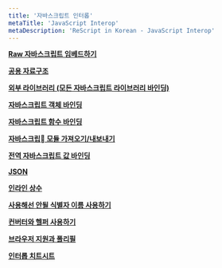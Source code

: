 ```yaml
---
title: '자바스크립트 인터롭'
metaTitle: 'JavaScript Interop'
metaDescription: 'ReScript in Korean - JavaScript Interop'
---
```


**[Raw 자바스크립트 임베드하기](/JavaScript-Interop/01-Embed-Raw-JavaScript)**

**[공용 자료구조](/JavaScript-Interop/02-Shared-Data-Types)**

**[외부 라이브러리 (모든 자바스크립트 라이브러리 바인딩)](/JavaScript-Interop/03-External-Bind-to-Any-JS-Library)**

**[자바스크립트 객체 바인딩](/JavaScript-Interop/04-Bind-to-JS-Object)**

**[자바스크립트 함수 바인딩](/JavaScript-Interop/05-Bind-to-JS-Function)**

**[자바스크립 모듈 가져오기/내보내기](/JavaScript-Interop/06-Import-from-Export-to-JS)**

**[전역 자바스크립트 값 바인딩](/JavaScript-Interop/07-Bind-to-Global-JS-Values)**

**[JSON](/JavaScript-Interop/08-JSON)**

**[인라인 상수](/JavaScript-Interop/09-Inlining-Constants)**

**[사용해선 안될 식별자 이름 사용하기](/JavaScript-Interop/10-Use-Illegal-Identifier-Names)**

**[컨버터와 헬퍼 사용하기](/JavaScript-Interop/11-Generate-Converters-Helpers)**

**[브라우저 지원과 폴리필](/JavaScript-Interop/12-Browser-Support-Polyfills)**

**[인터롭 치트시트](/JavaScript-Interop/13-Interop-Cheatsheet)**
